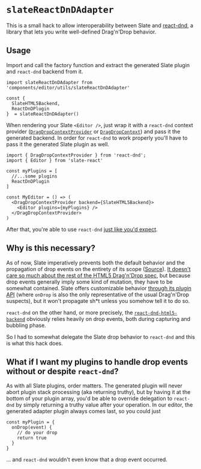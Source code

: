 # `slateReactDnDAdapter`

This is a small hack to allow interoperability between Slate and [react-dnd](http://react-dnd.github.io/react-dnd/), a library that lets you write well-defined Drag'n'Drop behavior.

## Usage

Import and call the factory function and extract the generated Slate plugin and `react-dnd` backend from it.

```
import slateReactDnDAdapter from 'components/editor/utils/slateReactDnDAdapter'

const {
  SlateHTML5Backend,
  ReactDnDPlugin
}  = slateReactDnDAdapter()
```

When rendering your Slate `<Editor />`, just wrap it with a `react-dnd` context provider ([`DragDropContextProvider`](http://react-dnd.github.io/react-dnd/docs-drag-drop-context-provider.html) or [`DragDropContext`](http://react-dnd.github.io/react-dnd/docs-drag-drop-context.html)) and pass it the generated backend. In order for `react-dnd` to work properly you'll have to pass it the generated Slate plugin as well.

```
import { DragDropContextProvider } from 'react-dnd';
import { Editor } from 'slate-react'

const myPlugins = [
  //...some plugins
  ReactDnDPlugin
]

const MyEditor = () => (
  <DragDropContextProvider backend={SlateHTML5Backend}>
    <Editor plugins={myPlugins} />
  </DragDropContextProvider>
)
```

After that, you're able to use `react-dnd` [just like you'd expect](http://react-dnd.github.io/react-dnd/docs-overview.html).

## Why is this necessary?

As of now, Slate imperatively prevents both the default behavior and the propagation of drop events on the entirety of its scope ([Source](https://github.com/ianstormtaylor/slate/blob/master/packages/slate-react/src/plugins/before.js#L306-L317)). [It doesn't care so much about the rest of the HTML5 Drag'n'Drop spec](https://github.com/ianstormtaylor/slate/pull/1278), but because drop events generally imply some kind of mutation, they have to be somewhat contained. Slate offers customizable behavior [through its plugin API](https://docs.slatejs.org/slate-react/plugins#ondrop) (where `onDrop` is also the only representative of the usual Drag'n'Drop suspects), but it won't propagate sh*t unless you somehow tell it to do so.

`react-dnd` on the other hand, or more precisely, the [`react-dnd-html5-backend`](http://react-dnd.github.io/react-dnd/docs-html5-backend.html) obviously relies heavily on drop events, both during capturing and bubbling phase.

So I had to somewhat delegate the Slate drop behavior to `react-dnd` and this is what this hack does.

## What if I want my plugins to handle drop events without or despite `react-dnd`?

As with all Slate plugins, order matters. The generated plugin will never abort plugin stack processing (aka returning truthy), but by having it at the bottom of your plugin array, you'd be able to override delegation to `react-dnd` by simply returning a truthy value after your operation. In our editor, the generated adapter plugin always comes last, so you could just

```
const myPlugin = {
  onDrop(event) {
    // do your drop
    return true
  }
}
```
... and `react-dnd` wouldn't even know that a drop event occurred.
